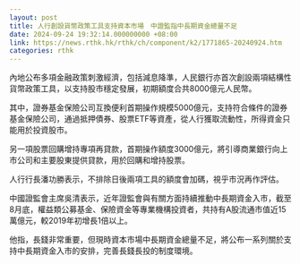 ```yaml
---
layout: post
title: 人行創設貨幣政策工具支持資本市場　中證監指中長期資金總量不足
date: 2024-09-24 19:32:14.000000000 +08:00
link: https://news.rthk.hk/rthk/ch/component/k2/1771865-20240924.htm
categories: rthk
---
```


內地公布多項金融政策刺激經濟，包括減息降準，人民銀行亦首次創設兩項結構性貨幣政策工具，以支持股市穩定發展，初期額度合共8000億元人民幣。

其中，證券基金保險公司互換便利首期操作規模5000億元，支持符合條件的證券基金保險公司，通過抵押債券、股票ETF等資產，從人行獲取流動性，所得資金只能用於投資股市。

另一項股票回購增持專項再貸款，首期操作額度3000億元，將引導商業銀行向上市公司和主要股東提供貸款，用於回購和增持股票。

人行行長潘功勝表示，不排除日後兩項工具的額度會加碼，視乎市況再作評估。

中國證監會主席吳清表示，近年證監會與有關方面持續推動中長期資金入市，截至8月底，權益類公募基金、保險資金等專業機構投資者，共持有A股流通市值近15萬億元，較2019年初增長1倍以上。

他指，長錢非常重要，但現時資本市場中長期資金總量不足，將公布一系列關於支持中長期資金入市的安排，完善長錢長投的制度環境。
